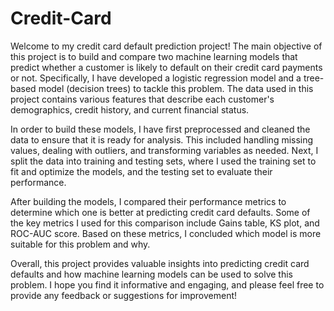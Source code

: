 # Credit-Card 

Welcome to my credit card default prediction project! The main objective of this project is to build and compare two machine learning models that predict whether a customer is likely to default on their credit card payments or not. Specifically, I have developed a logistic regression model and a tree-based model (decision trees) to tackle this problem. The data used in this project contains various features that describe each customer's demographics, credit history, and current financial status.

In order to build these models, I have first preprocessed and cleaned the data to ensure that it is ready for analysis. This included handling missing values, dealing with outliers, and transforming variables as needed. Next, I split the data into training and testing sets, where I used the training set to fit and optimize the models, and the testing set to evaluate their performance.

After building the models, I compared their performance metrics to determine which one is better at predicting credit card defaults. Some of the key metrics I used for this comparison include Gains table, KS plot, and ROC-AUC score. Based on these metrics, I concluded which model is more suitable for this problem and why.

Overall, this project provides valuable insights into predicting credit card defaults and how machine learning models can be used to solve this problem. I hope you find it informative and engaging, and please feel free to provide any feedback or suggestions for improvement!
